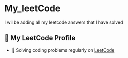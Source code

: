 # My_leetCode
I  wil be adding all my leetcode answers that I have solved 
## 🔗 My LeetCode Profile

- 🧠 Solving coding problems regularly on [LeetCode](https://leetcard.jacoblin.cool/ajai-44)

